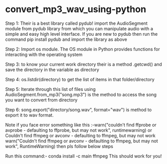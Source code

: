 # convert_mp3_wav_using-python
Step 1: Their is a best library called pydub! import the AudioSegment module from pydub library from which you can manipulate audio with a simple and easy high level interface.
If you are new to pydub then run the command pip install pydub and import the library as above 

Step 2: Import os module. The OS module in Python provides functions for interacting with the operating system

Step 3: to know your current work directory their is a method .getcwd() and save the directory in the variable as directory

Step 4: os.listdir(directory) to get the list of items in that folder/directory 

Step 5: Iterate through this list of files using AudioSegment.from_mp3("song.mp3") is the method to access the song you want to convert from directory

Step 6: song.export("directory/song.wav", format="wav") is method to export it to wav format.

Note if you face error something like this :-warn("couldn't find ffprobe or avprobe - defaulting to ffprobe, but may not work", runtimewarning)  or Couldn't find ffmpeg or avconv - defaulting to ffmpeg, but may not work warn("Couldn't find ffmpeg or avconv - defaulting to ffmpeg, but may not work", RuntimeWarning) then pls follow below steps

Run this command:- conda install -c main ffmpeg 
This should work for you! 
